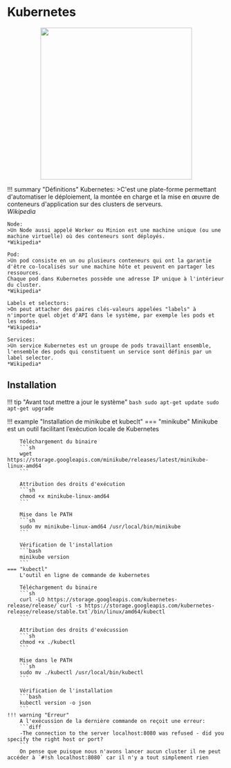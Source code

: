 # Kubernetes
<center><img src="https://louisonsarlinmagnus.github.io/TurboNAS/img/logo_kubernetes.png" width="350"/></td></center>

!!! summary "Définitions"
    Kubernetes:
    >C'est une plate-forme permettant d'automatiser le déploiement, la montée en charge et la mise en œuvre de conteneurs d'application sur des clusters de serveurs.  
    *Wikipedia*

    Node:
    >Un Node aussi appelé Worker ou Minion est une machine unique (ou une machine virtuelle) où des conteneurs sont déployés.  
    *Wikipedia*

    Pod:
    >Un pod consiste en un ou plusieurs conteneurs qui ont la garantie d'être co-localisés sur une machine hôte et peuvent en partager les ressources.  
    Chaque pod dans Kubernetes possède une adresse IP unique à l'intérieur du cluster.  
    *Wikipedia*

    Labels et selectors:
    >On peut attacher des paires clés-valeurs appelées "labels" à n'importe quel objet d'API dans le système, par exemple les pods et les nodes.  
    *Wikipedia*

    Services:
    >Un service Kubernetes est un groupe de pods travaillant ensemble, l'ensemble des pods qui constituent un service sont définis par un label selector.  
    *Wikipedia*

## Installation

!!! tip "Avant tout mettre a jour le système"
    ```bash
    sudo apt-get update
    sudo apt-get upgrade
    ```

!!! example "Installation de minikube et kubeclt"
    === "minikube"
        Minikube est un outil facilitant l’exécution locale de Kubernetes  

        Téléchargement du binaire
        ```sh
        wget https://storage.googleapis.com/minikube/releases/latest/minikube-linux-amd64
        ```

        Attribution des droits d'exécution
        ```sh
        chmod +x minikube-linux-amd64
        ```

        Mise dans le PATH
        ```sh
        sudo mv minikube-linux-amd64 /usr/local/bin/minikube
        ```

        Vérification de l'installation
        ```bash
        minikube version
        ```
    === "kubectl"
        L'outil en ligne de commande de kubernetes  

        Téléchargement du binaire
        ```sh
        curl -LO https://storage.googleapis.com/kubernetes-release/release/`curl -s https://storage.googleapis.com/kubernetes-release/release/stable.txt`/bin/linux/amd64/kubectl
        ```

        Attribution des droits d'exécussion
        ```sh
        chmod +x ./kubectl
        ```

        Mise dans le PATH
        ```sh
        sudo mv ./kubectl /usr/local/bin/kubectl
        ```

        Vérification de l'installation
        ```bash
        kubectl version -o json
        ```
    !!! warning "Erreur"
        A l'exécussion de la dernière commande on reçoit une erreur:
        ```diff
        -The connection to the server localhost:8080 was refused - did you specify the right host or port?
        ```
        On pense que puisque nous n'avons lancer aucun cluster il ne peut accéder à `#!sh localhost:8080` car il n'y a tout simplement rien
